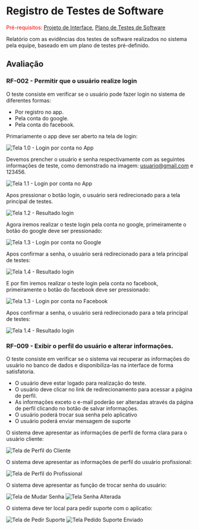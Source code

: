# Registro de Testes de Software

<span style="color:red">Pré-requisitos: <a href="3-Projeto de Interface.md"> Projeto de Interface</a></span>, <a href="8-Plano de Testes de Software.md"> Plano de Testes de Software</a>

Relatório com as evidências dos testes de software realizados no sistema pela equipe, baseado em um plano de testes pré-definido.

## Avaliação

### RF-002 - Permitir que o usuário realize login

O teste consiste em verificar se o usuário pode fazer login no sistema de diferentes formas:

- Por registro no app.
- Pela conta do google.
- Pela conta do facebook.

Primariamente o app deve ser aberto na tela de login:

![Tela 1.0 - Login por conta no App](img/login_tests_1.jpg)

Devemos prencher o usuário e senha respectivamente com as seguintes informações de teste, como demonstrado na imagem: usuario@gmail.com e 123456.

![Tela 1.1 - Login por conta no App](img/login_tests_2.jpg)

Apos pressionar o botão login, o usuário será redirecionado para a tela principal de testes.

![Tela 1.2 - Resultado login](img/login_tests_3.jpg)

Agora iremos realizar o teste login pela conta no google, primeiramente o botão do google deve ser pressionado:

![Tela 1.3 - Login por conta no Google](img/login_tests_4.jpg)

Apos confirmar a senha, o usuário será redirecionado para a tela principal de testes:

![Tela 1.4 - Resultado login](img/login_tests_3.jpg)

E por fim iremos realizar o teste login pela conta no facebook, primeiramente o botão do facebook deve ser pressionado:

![Tela 1.3 - Login por conta no Facebook](img/login_tests_5.jpg)

Apos confirmar a senha, o usuário será redirecionado para a tela principal de testes:

![Tela 1.4 - Resultado login](img/login_tests_3.jpg)

### RF-009 - Exibir o perfil do usuário e alterar informações.

O teste consiste em verificar se o sistema vai recuperar as informações do usuário no banco de dados e disponibiliza-las na interface de forma satisfatoria.

- O usuário deve estar logado para realização do teste.
- O usuário deve clicar no link de redirecionamento para acessar a página de perfil.
- As informações exceto o e-mail poderão ser alteradas através da página de perfil clicando no botão de salvar informações. 
- O usuário poderá trocar sua senha pelo aplicativo
- O usuário poderá enviar mensagem de suporte

O sistema deve apresentar as informações de perfil de forma clara para o usuário cliente:

![Tela de Perfil do Cliente ](img/perfil-cliente.png)

O sistema deve apresentar as informações de perfil do usuário profissional:

![Tela de Perfil do Profissional ](img/perfil-profissional.png)

O sistema deve apresentar as função de trocar senha do usuário:

![Tela de Mudar Senha](img/telasenha.png)
![Tela Senha Alterada](img/mudarsenha.png)

O sistema deve ter local para pedir suporte com o aplicatio:

![Tela de Pedir Suporte](img/telasuporte.png)
![Tela Pedido Suporte Enviado](img/suporte.png)



